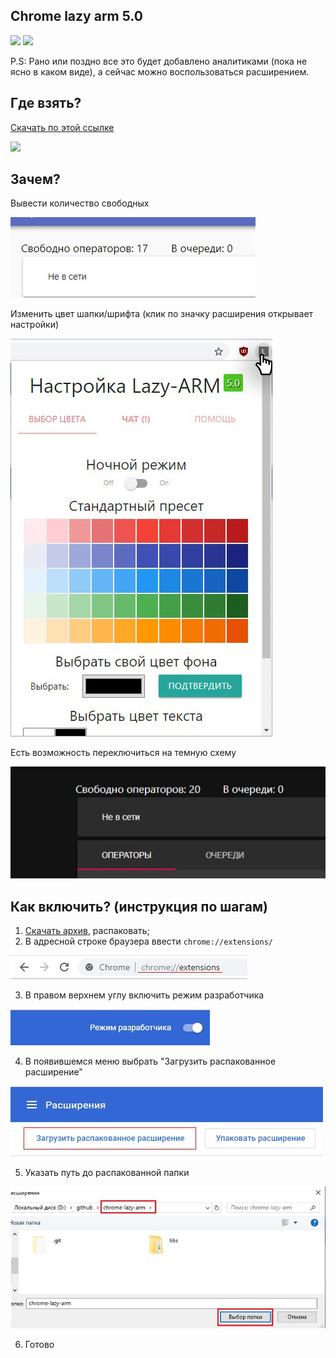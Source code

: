 ## Chrome lazy arm 5.0

![](https://img.shields.io/badge/version-5.0-green) ![](https://img.shields.io/badge/build-passing-brightgreen)

P.S: Рано или поздно все это будет добавлено аналитиками (пока не ясно в каком виде), а сейчас можно воспользоваться расширением.

## Где взять?
[Скачать по этой ссылке](https://github.com/JustMonk/chrome-lazy-arm/releases/download/4.1/chrome-lazy-arm-4.1.rar)

![](screenshoot/demo.jpg)


## Зачем?

Вывести количество свободных

![](screenshoots/free.jpg)

Изменить цвет шапки/шрифта (клик по значку расширения открывает настройки)

![](screenshoots/settings5.jpg)

Есть возможность переключиться на темную схему

![](screenshoots/dark.jpg)

## Как включить? (инструкция по шагам)

1) [Скачать архив](https://github.com/JustMonk/chrome-lazy-arm/releases/download/4.1/chrome-lazy-arm-4.1.rar), распаковать;
2) В адресной строке браузера ввести `chrome://extensions/`

![](screenshoots/chrome_extensions_path.jpg)

3) В правом верхнем углу включить режим разработчика

![](screenshoots/dev_mode.jpg)

4) В появившемся меню выбрать "Загрузить распакованное расширение"

![](screenshoots/upload_ext.jpg)

5) Указать путь до распакованной папки

![](screenshoots/path.jpg)

6) Готово
